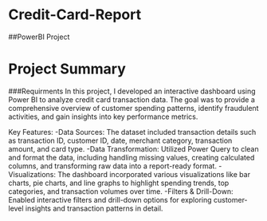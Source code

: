 # Credit-Card-Report
##PowerBI Project

# Project Summary

###Requirments
   In this project, I developed an interactive dashboard using Power BI to analyze credit card transaction data. The goal was to provide a comprehensive overview of customer spending patterns, identify fraudulent activities, and gain insights into key performance metrics.

Key Features:
-Data Sources: The dataset included transaction details such as transaction ID, customer ID, date, merchant category, transaction amount, and card type.
-Data Transformation: Utilized Power Query to clean and format the data, including handling missing values, creating calculated columns, and transforming raw data into a report-ready format.
-Visualizations: The dashboard incorporated various visualizations like bar charts, pie charts, and line graphs to highlight spending trends, top categories, and transaction volumes over time.
-Filters & Drill-Down: Enabled interactive filters and drill-down options for exploring customer-level insights and transaction patterns in detail.
